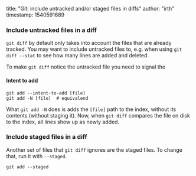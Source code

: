 title: "Git: include untracked and/or staged files in diffs"
author: "irth"
timestamp: 1540591689


### Include untracked files in a diff

`git diff` by default only takes into account the files that are already tracked. You may want to include untracked files to, e.g. when using `git diff --stat` to see how many lines are added and deleted.

To make `git diff` notice the untracked file you need to signal the

#### Intent to add

```shell
git add --intent-to-add [file]
git add -N [file]  # equivalend
```

What `git add -N` does is adds the `[file]` path to the index, without its contents (without staging it). Now, when `git diff` compares the file on disk to the index, all lines show up as newly added.

### Include staged files in a diff

Another set of files that `git diff` ignores are the staged files. To change that, run it with `--staged`.

```shell
git add --staged
```